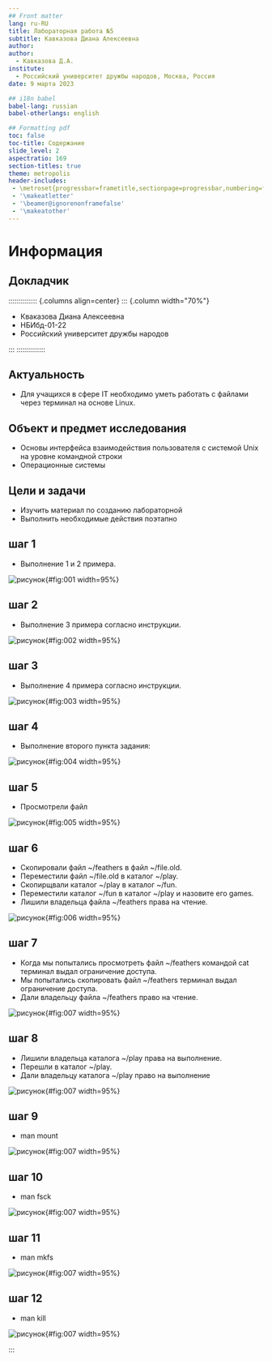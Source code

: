 ```yaml
---
## Front matter
lang: ru-RU
title: Лабораторная работа №5
subtitle: Кавказова Диана Алексеевна
author:
author:
  - Кавказова Д.А.
institute:
  - Российский университет дружбы народов, Москва, Россия
date: 9 марта 2023

## i18n babel
babel-lang: russian
babel-otherlangs: english

## Formatting pdf
toc: false
toc-title: Содержание
slide_level: 2
aspectratio: 169
section-titles: true
theme: metropolis
header-includes:
 - \metroset{progressbar=frametitle,sectionpage=progressbar,numbering=fraction}
 - '\makeatletter'
 - '\beamer@ignorenonframefalse'
 - '\makeatother'
---
```


# Информация

## Докладчик

:::::::::::::: {.columns align=center}
::: {.column width="70%"}

  * Кваказова Диана Алексеевна
  * НБИбд-01-22
  * Российский университет дружбы народов
  
:::
::::::::::::::



## Актуальность

- Для учащихся в сфере IT необходимо уметь работать с файлами через терминал на основе Linux.

## Объект и предмет исследования

- Основы интерфейса взаимодействия
пользователя с системой Unix на уровне командной строки
- Операционные системы

## Цели и задачи

- Изучить материал по созданию лабораторной
- Выполнить необходимые действия поэтапно


## шаг 1

- Выполнение 1 и 2 примера.

![рисунок](image/1.png){#fig:001 width=95%}

## шаг 2

- Выполнение 3 примера согласно инструкции.

![рисунок](image/2.png){#fig:002 width=95%}

## шаг 3

- Выполнение 4 примера согласно инструкции.

![рисунок](image/3.png){#fig:003 width=95%}

## шаг 4

- Выполнение второго пункта задания: 

![рисунок](image/4.png){#fig:004 width=95%}

## шаг 5

- Просмотрели файл

![рисунок](image/5.png){#fig:005 width=95%}

## шаг 6

- Скопировали  файл ~/feathers в файл ~/file.old.
- Переместили  файл ~/file.old в каталог ~/play.
- Скопирщвали каталог ~/play в каталог ~/fun.
- Переместили каталог ~/fun в каталог ~/play и назовите его games.
- Лишили владельца файла ~/feathers права на чтение.

![рисунок](image/6.png){#fig:006 width=95%}

## шаг 7

- Когда мы попытались просмотреть файл ~/feathers командой
cat терминал выдал ограничение доступа.
- Мы попытались скопировать файл ~/feathers терминал выдал ограничение доступа.
- Дали владельцу файла ~/feathers право на чтение.

![рисунок](image/7.png){#fig:007 width=95%}

## шаг 8

- Лишили владельца каталога ~/play права на выполнение.
- Перешли в каталог ~/play. 
- Дали владельцу каталога ~/play право на выполнение

![рисунок](image/8.png){#fig:007 width=95%}

## шаг 9

- man mount

![рисунок](image/9.png){#fig:007 width=95%}

## шаг 10

- man fsck

![рисунок](image/10.png){#fig:007 width=95%}

## шаг 11

- man mkfs

![рисунок](image/11.png){#fig:007 width=95%}

## шаг 12

- man kill

![рисунок](image/12.png){#fig:007 width=95%}

:::
